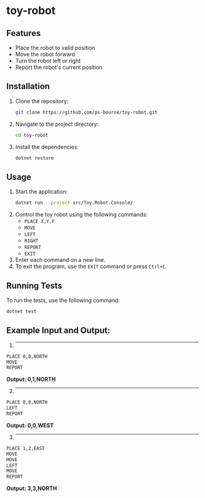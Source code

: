 # toy-robot
## Features

- Place the robot to valid position
- Move the robot forward
- Turn the robot left or right
- Report the robot's current position

## Installation

1. Clone the repository:
    ```sh
    git clone https://github.com/ps-bourne/toy-robot.git
    ```
2. Navigate to the project directory:
    ```sh
    cd toy-robot
    ```
3. Install the dependencies:
    ```sh
    dotnet restore
    ```

## Usage
1. Start the application:
    ```sh
    dotnet run --project src/Toy.Robot.Console/
    ```
2. Control the toy robot using the following commands:
    - `PLACE X,Y,F`
    - `MOVE`
    - `LEFT`
    - `RIGHT`
    - `REPORT`
    - `EXIT`
3. Enter each command on a new line.
4. To exit the program, use the `EXIT` command or press `Ctrl+C`.

## Running Tests

To run the tests, use the following command:
```sh
dotnet test
```

## Example Input and Output:
1. ----------------
```sh
PLACE 0,0,NORTH
MOVE
REPORT
```
  **Output: 0,1,NORTH**

2. ----------------
```sh
PLACE 0,0,NORTH
LEFT
REPORT
```
  **Output: 0,0,WEST**

3. ----------------
```sh
PLACE 1,2,EAST
MOVE
MOVE
LEFT
MOVE
REPORT
```
  **Output: 3,3,NORTH**
